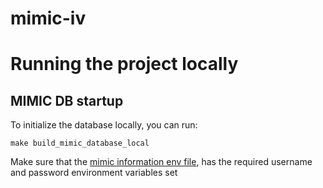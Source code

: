 # mimic-iv

# Running the project locally
## MIMIC DB startup
To initialize the database locally, you can run:
```
make build_mimic_database_local
```

Make sure that the [mimic information env file](.envs/mimic.env), has the required username and password environment variables set

